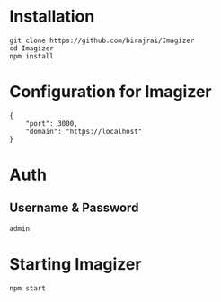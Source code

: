 




# Installation

```
git clone https://github.com/birajrai/Imagizer
cd Imagizer
npm install
```

# Configuration for Imagizer
```
{
	"port": 3000,
	"domain": "https://localhost"
}
```

# Auth

## Username & Password
```
admin
```

# Starting Imagizer
```
npm start
```

